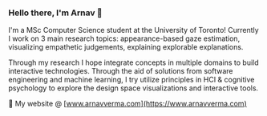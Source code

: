### Hello there, I'm Arnav 👋

I'm a MSc Computer Science student at the University of Toronto!
Currently I work on 3 main research topics: appearance-based gaze estimation, visualizing empathetic judgements, explaining explorable explanations. 

Through my research I hope integrate concepts in multiple domains to build interactive technologies. Through the aid of solutions from software engineering and machine learning, I try utilize principles in HCI & cognitive psychology to explore the design space visualizations and interactive tools. 

🤖 My website @ [www.arnavverma.com](https://www.arnavverma.com)

<!--
**vermaarn/vermaarn** is a ✨ _special_ ✨ repository because its `README.md` (this file) appears on your GitHub profile.

Here are some ideas to get you started:

- 🔭 I’m currently working on ...
- 🌱 I’m currently learning ...
- 👯 I’m looking to collaborate on ...
- 🤔 I’m looking for help with ...
- 💬 Ask me about ...
- 📫 How to reach me: ...
- 😄 Pronouns: ...
- ⚡ Fun fact: ...
-->
